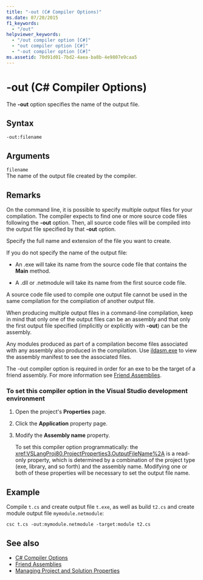 ```yaml
---
title: "-out (C# Compiler Options)"
ms.date: 07/20/2015
f1_keywords: 
  - "/out"
helpviewer_keywords: 
  - "/out compiler option [C#]"
  - "out compiler option [C#]"
  - "-out compiler option [C#]"
ms.assetid: 70d91d01-7bd2-4aea-ba8b-4e9807e9caa5
---
```

# -out (C# Compiler Options)
The **-out** option specifies the name of the output file.  
  
## Syntax  
  
```console  
-out:filename  
```  
  
## Arguments  
 `filename`  
 The name of the output file created by the compiler.  
  
## Remarks  
 On the command line, it is possible to specify multiple output files for your compilation. The compiler expects to find one or more source code files following the **-out** option. Then, all source code files will be compiled into the output file specified by that **-out** option.  
  
 Specify the full name and extension of the file you want to create.  
  
 If you do not specify the name of the output file:  
  
-   An .exe will take its name from the source code file that contains the **Main** method.  
  
-   A .dll or .netmodule will take its name from the first source code file.  
  
 A source code file used to compile one output file cannot be used in the same compilation for the compilation of another output file.  
  
 When producing multiple output files in a command-line compilation, keep in mind that only one of the output files can be an assembly and that only the first output file specified (implicitly or explicitly with **-out**) can be the assembly.  
  
 Any modules produced as part of a compilation become files associated with any assembly also produced in the compilation. Use [ildasm.exe](../../../framework/tools/ildasm-exe-il-disassembler.md) to view the assembly manifest to see the associated files.  
  
 The -out compiler option is required in order for an exe to be the target of a friend assembly. For more information see [Friend Assemblies](../../programming-guide/concepts/assemblies-gac/friend-assemblies.md).  
  
### To set this compiler option in the Visual Studio development environment  
  
1.  Open the project's **Properties** page.  
  
2.  Click the **Application** property page.  
  
3.  Modify the **Assembly name** property.  
  
     To set this compiler option programmatically: the <xref:VSLangProj80.ProjectProperties3.OutputFileName%2A> is a read-only property, which is determined by a combination of the project type (exe, library, and so forth) and the assembly name. Modifying one or both of these properties will be necessary to set the output file name.  
  
## Example  
 Compile `t.cs` and create output file `t.exe`, as well as build `t2.cs` and create module output file `mymodule.netmodule`:  
  
```console  
csc t.cs -out:mymodule.netmodule -target:module t2.cs  
```  
  
## See also

- [C# Compiler Options](../../../csharp/language-reference/compiler-options/index.md)
- [Friend Assemblies](../../programming-guide/concepts/assemblies-gac/friend-assemblies.md)
- [Managing Project and Solution Properties](/visualstudio/ide/managing-project-and-solution-properties)
